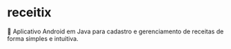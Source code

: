 # receitix
📱 Aplicativo Android em Java para cadastro e gerenciamento de receitas de forma simples e intuitiva.
